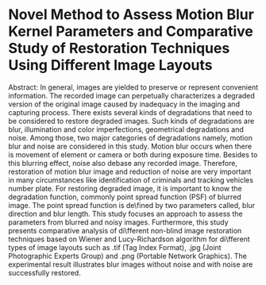 # Novel Method to Assess Motion Blur Kernel Parameters and Comparative Study of Restoration Techniques Using Different Image Layouts

Abstract:
In general, images are yielded to preserve or represent convenient information. The recorded image can perpetually characterizes a degraded version of the original image caused by inadequacy in the imaging and capturing process. There exists several kinds of degradations that need to be considered to restore degraded images. Such kinds of degradations are blur, illumination and color imperfections, geometrical degradations and noise. Among those, two major categories of degradations namely, motion blur and noise are considered in this study. Motion blur occurs when there is movement of element or camera or both during exposure time. Besides to this blurring effect, noise also debase any recorded image. Therefore, restoration of motion blur image and reduction of noise are very important in many circumstances like
identification of criminals and tracking vehicles number plate. For restoring degraded image, it is important to know the degradation function, commonly point spread function (PSF) of blurred image. The point spread function is de\fined by two parameters called, blur direction and blur length. This study focuses an approach to assess the parameters from blurred and noisy images. Furthermore, this study presents comparative analysis of di\fferent non-blind image restoration techniques based on Wiener and Lucy-Richardson algorithm for di\fferent types of image layouts such as .tif (Tag Index Format), .jpg (Joint Photographic Experts Group) and .png (Portable Network Graphics). The experimental result illustrates blur images without noise and with noise are successfully restored.
